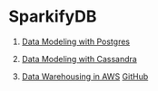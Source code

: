 # SparkifyDB

1. [Data Modeling with Postgres](https://github.com/borbert/Data_Engineering_Nanodegree/tree/master/data_modeling_postgres#welcome-to-the-sparkify-analytics-database)
2. [Data Modeling with Cassandra](https://github.com/borbert/Data_Engineering_Nanodegree/blob/master/Data_Modeling_Cassandra/Project_1B_%20Project_Template.ipynb)

3. [Data Warehousing in AWS]()
   [GitHub](http://github.com)
